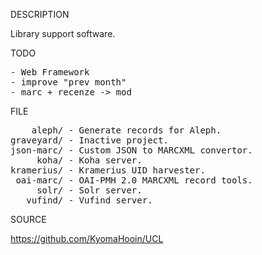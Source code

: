 
DESCRIPTION

Library support software.

TODO
<pre>
- Web Framework
- improve "prev month"
- marc + recenze -> mod
</pre>

FILE
<pre>
    aleph/ - Generate records for Aleph.
graveyard/ - Inactive project.
json-marc/ - Custom JSON to MARCXML convertor.
     koha/ - Koha server.
kramerius/ - Kramerius UID harvester.
 oai-marc/ - OAI-PMH 2.0 MARCXML record tools.
     solr/ - Solr server.
   vufind/ - Vufind server.
</pre>
SOURCE

https://github.com/KyomaHooin/UCL
